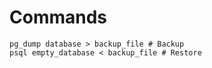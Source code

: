 # Commands

```shell
pg_dump database > backup_file # Backup
psql empty_database < backup_file # Restore
```